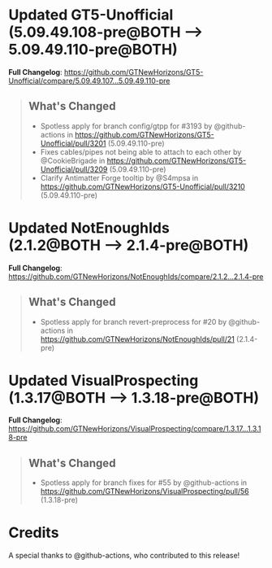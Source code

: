 # Updated GT5-Unofficial (5.09.49.108-pre@BOTH --> 5.09.49.110-pre@BOTH)
**Full Changelog**: https://github.com/GTNewHorizons/GT5-Unofficial/compare/5.09.49.107...5.09.49.110-pre
>## What's Changed
> * Spotless apply for branch config/gtpp for #3193 by @github-actions in https://github.com/GTNewHorizons/GT5-Unofficial/pull/3201 (5.09.49.110-pre)
> * Fixes cables/pipes not being able to attach to each other by @CookieBrigade in https://github.com/GTNewHorizons/GT5-Unofficial/pull/3209 (5.09.49.110-pre)
> * Clarify Antimatter Forge tooltip by @S4mpsa in https://github.com/GTNewHorizons/GT5-Unofficial/pull/3210 (5.09.49.110-pre)
>

# Updated NotEnoughIds (2.1.2@BOTH --> 2.1.4-pre@BOTH)
**Full Changelog**: https://github.com/GTNewHorizons/NotEnoughIds/compare/2.1.2...2.1.4-pre
>## What's Changed
> * Spotless apply for branch revert-preprocess for #20 by @github-actions in https://github.com/GTNewHorizons/NotEnoughIds/pull/21 (2.1.4-pre)
>

# Updated VisualProspecting (1.3.17@BOTH --> 1.3.18-pre@BOTH)
**Full Changelog**: https://github.com/GTNewHorizons/VisualProspecting/compare/1.3.17...1.3.18-pre
>## What's Changed
> * Spotless apply for branch fixes for #55 by @github-actions in https://github.com/GTNewHorizons/VisualProspecting/pull/56 (1.3.18-pre)
>

# Credits
A special thanks to @github-actions, who contributed to this release!